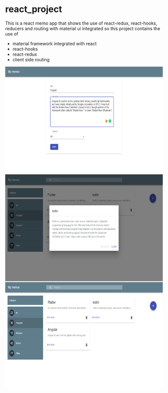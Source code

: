 # react_project
This is a react memo app that shows the use of react-redux, react-hooks, reducers and routing with material ui integrated
so this project contains the use of
- material framework integrated with react
- react-hooks
- react-redux
- client side routing

<img src="images/Capture add Memo.PNG" width="600" height="340">
<img src="images/Capture_Memo_Description.PNG" width="600" height="340">
<img src="images/Capture_Memo_home.png" width="600" height="340">
